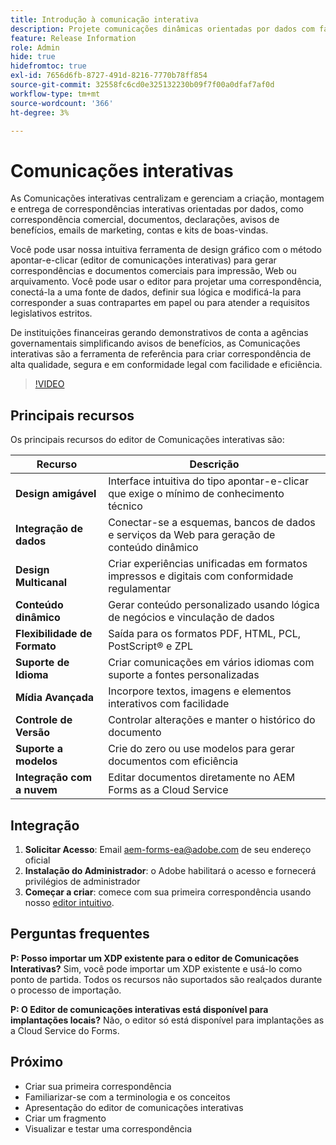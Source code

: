 ```yaml
---
title: Introdução à comunicação interativa
description: Projete comunicações dinâmicas orientadas por dados com facilidade com as Comunicações interativas da AEM Forms
feature: Release Information
role: Admin
hide: true
hidefromtoc: true
exl-id: 7656d6fb-8727-491d-8216-7770b78ff854
source-git-commit: 32558fc6cd0e325132230b09f7f00a0dfaf7af0d
workflow-type: tm+mt
source-wordcount: '366'
ht-degree: 3%

---
```


# Comunicações interativas

As Comunicações interativas centralizam e gerenciam a criação, montagem e entrega de correspondências interativas orientadas por dados, como correspondência comercial, documentos, declarações, avisos de benefícios, emails de marketing, contas e kits de boas-vindas.

Você pode usar nossa intuitiva ferramenta de design gráfico com o método apontar-e-clicar (editor de comunicações interativas) para gerar correspondências e documentos comerciais para impressão, Web ou arquivamento. Você pode usar o editor para projetar uma correspondência, conectá-la a uma fonte de dados, definir sua lógica e modificá-la para corresponder a suas contrapartes em papel ou para atender a requisitos legislativos estritos.

De instituições financeiras gerando demonstrativos de conta a agências governamentais simplificando avisos de benefícios, as Comunicações interativas são a ferramenta de referência para criar correspondência de alta qualidade, segura e em conformidade legal com facilidade e eficiência.

>[!VIDEO](https://video.tv.adobe.com/v/3444094/)

<!-- ![Interactive Communication Editor](/help/assets/ic-editor.png)

-->

## Principais recursos

Os principais recursos do editor de Comunicações interativas são:

| Recurso | Descrição |
|------------|-------------|
| **Design amigável** | Interface intuitiva do tipo apontar-e-clicar que exige o mínimo de conhecimento técnico |
| **Integração de dados** | Conectar-se a esquemas, bancos de dados e serviços da Web para geração de conteúdo dinâmico |
| **Design Multicanal** | Criar experiências unificadas em formatos impressos e digitais com conformidade regulamentar |
| **Conteúdo dinâmico** | Gerar conteúdo personalizado usando lógica de negócios e vinculação de dados |
| **Flexibilidade de Formato** | Saída para os formatos PDF, HTML, PCL, PostScript® e ZPL |
| **Suporte de Idioma** | Criar comunicações em vários idiomas com suporte a fontes personalizadas |
| **Mídia Avançada** | Incorpore textos, imagens e elementos interativos com facilidade |
| **Controle de Versão** | Controlar alterações e manter o histórico do documento |
| **Suporte a modelos** | Crie do zero ou use modelos para gerar documentos com eficiência |
| **Integração com a nuvem** | Editar documentos diretamente no AEM Forms as a Cloud Service |


## Integração

1. **Solicitar Acesso**: Email [aem-forms-ea@adobe.com](mailto:aem-forms-ea@adobe.com) de seu endereço oficial
2. **Instalação do Administrador**: o Adobe habilitará o acesso e fornecerá privilégios de administrador
3. **Começar a criar**: comece com sua primeira correspondência usando nosso [editor intuitivo](https://video.tv.adobe.com/v/3444094/).

## Perguntas frequentes

**P: Posso importar um XDP existente para o editor de Comunicações Interativas?**
Sim, você pode importar um XDP existente e usá-lo como ponto de partida. Todos os recursos não suportados são realçados durante o processo de importação.

**P: O Editor de comunicações interativas está disponível para implantações locais?**
Não, o editor só está disponível para implantações as a Cloud Service do Forms.






<!-- 


The Interactive Communication editor runs in any modern browser. It can be used to: 

* generate dynamic data-driven documents or correspondences and customized business documents or correspondences for print, web, or archival. 

* develop PDF documents for integration into existing workflows by binding communications to adaptive forms, XML schemas, XML sample files, databases, and web services. 

* integrate business data and render communications as a number of file types, including Adobe PDF, HTML, and printing for PCL, Adobe PostScript&reg; and Zebra (ZPL) printers.

* create interactive data capture applications by leading users through a series of visually appealing and streamlined panels, improving usability and reducing data entry errors.

## Key Features of the editor 

* **User-Friendly Interface**: The Interactive Communication editor features a point-and-click design tool that is easy to use, allowing designers to create professional communications without extensive technical knowledge.

* **Design Flexibility**: Users can design communications that match both paper and digital formats, ensuring consistency and compliance with legislative requirements.

* **Data Integration**: The tool seamlessly connects communication fields to various data sources, including XML schemas, sample files, databases, and web services.

* **Logic Definition**: Designers can define intricate logic within their communications, enhancing functionality and interactivity. 

* **Communication Creation**: Create a communication from scratch or from a template, offering flexibility and efficiency in document generation.

* **Rich Media Integration**: Add text, images, and art to your communications, creating visually appealing and engaging communication.

* **Seamless Editing**: Edit your communication documents saved in AEM Forms as a Cloud Service, ensuring easy access and continuous updates.

* **Change Tracking**: Track and review changes, maintaining a clear record of document modifications and ensuring version control.


![Output Formats and Usages](/help/assets/interactive-communication.png){align="center"}

## Usage across AEM Forms

Documents, templates, or designs created in Interactive Communication editor offer several key applications:

| **Usage**                                      | **Description**                                                                 |
|-------------------------------------------------|---------------------------------------------------------------------------------|
| PDF Document or Correspondence Creation                          | Used to generate PDF documents or correspondence for various business needs.                      |
| Document of Record Templates                   | Serves as custom templates for Documents of Record.                    |
| AEM Forms Communication APIs                   | Used as a template for various AEM Forms Communication APIs for seamless integration and automation. |


## Onboarding

The Interactive Communication editor is available for free to AEM Forms as a Cloud Service customers. You can write to mailto:aem-forms-ea@adobe.com from your official address to request access.

Adobe enables access for your organization and provide required privileges to the person designated as administrator in your organization. 

## Supported languages 

You can use the editor to create communication in languages of your choice. You can also use custom fonts in a communication. 


<!-- Communications that are created in Interactive Communication Editor can be merged with business data and rendered as a number of file types, including Adobe PDF, HTML, and printing for PCL, Adobe PostScript&reg; and Zebra (ZPL) printers.

Communication author can fill fields of a communication to personalize it for a reciever and print it, or print and fill the communication by hand. 

Communication developers can also use Interactive Communication Editor to create applications that generate dynamic, data-driven documents and produce customized business documents for print, web, or archival. 

Using communication designs, developers can create, interactive data capture applications by leading users through a series of visually appealing and streamlined panels, improving usability and reducing data entry errors. 

You can also build and maintain data capture solutions that read from, validate against, and add to corporate data sources. 

With Interactive Communication, you can integrate PDF documents into existing workflows by binding forms to XML schemas, XML sample files, databases, and web services. Forms and documents that are created in Designer can be merged with business data and rendered as a number of file types, including Adobe PDF, HTML, and printing for PCL, Adobe PostScript&reg; and Zebra (ZPL) printers. -->

## Próximo

* Criar sua primeira correspondência
* Familiarizar-se com a terminologia e os conceitos
* Apresentação do editor de comunicações interativas
* Criar um fragmento
* Visualizar e testar uma correspondência

